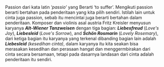 
Passion dari kata latin ‘_passio’_ yang Berarti ‘to suffer’. Mengikuti passion berarti bertahan pada penderitaan yang kita pilih sendiri. Istilah lain untuk cinta juga passion, sebab itu mencintai juga berarti bertahan dalam penderitaan. Komposer dan violinis asal austria Fritz Kreisler menyusun karyanya **_Alt-Wiener Tanzweisen_** dengan tiga bagian: **_Liebesfreud_** (_Love's Joy_), **_Liebesleid_** (_Love's Sorrow_), and **_Schön Rosmarin_** (_Lovely Rosemary_), dari ketiga bagian itu karyanya yang terkenal dibanding bagian lain adalah **_Liebesleid_** _(kesedihan cinta)_, dalam karyanya itu kita seakan bisa merasakan kesedihan dan perasaan hangat dan menggermbirakan dari cinta secara bersamaan, tetapi pada dasarnya landasan dari cinta adalah penderitaan itu sendiri.